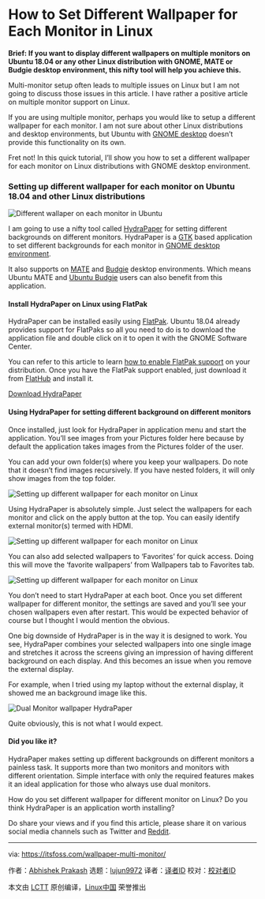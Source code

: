How to Set Different Wallpaper for Each Monitor in Linux
======
**Brief: If you want to display different wallpapers on multiple monitors on Ubuntu 18.04 or any other Linux distribution with GNOME, MATE or Budgie desktop environment, this nifty tool will help you achieve this.**

Multi-monitor setup often leads to multiple issues on Linux but I am not going to discuss those issues in this article. I have rather a positive article on multiple monitor support on Linux.

If you are using multiple monitor, perhaps you would like to setup a different wallpaper for each monitor. I am not sure about other Linux distributions and desktop environments, but Ubuntu with [GNOME desktop][1] doesn’t provide this functionality on its own.

Fret not! In this quick tutorial, I’ll show you how to set a different wallpaper for each monitor on Linux distributions with GNOME desktop environment.

### Setting up different wallpaper for each monitor on Ubuntu 18.04 and other Linux distributions

![Different wallaper on each monitor in Ubuntu][2]

I am going to use a nifty tool called [HydraPaper][3] for setting different backgrounds on different monitors. HydraPaper is a [GTK][4] based application to set different backgrounds for each monitor in [GNOME desktop environment][5].

It also supports on [MATE][6] and [Budgie][7] desktop environments. Which means Ubuntu MATE and [Ubuntu Budgie][8] users can also benefit from this application.

#### Install HydraPaper on Linux using FlatPak

HydraPaper can be installed easily using [FlatPak][9]. Ubuntu 18.04 already provides support for FlatPaks so all you need to do is to download the application file and double click on it to open it with the GNOME Software Center.

You can refer to this article to learn [how to enable FlatPak support][10] on your distribution. Once you have the FlatPak support enabled, just download it from [FlatHub][11] and install it.

[Download HydraPaper][12]

#### Using HydraPaper for setting different background on different monitors

Once installed, just look for HydraPaper in application menu and start the application. You’ll see images from your Pictures folder here because by default the application takes images from the Pictures folder of the user.

You can add your own folder(s) where you keep your wallpapers. Do note that it doesn’t find images recursively. If you have nested folders, it will only show images from the top folder.

![Setting up different wallpaper for each monitor on Linux][13]

Using HydraPaper is absolutely simple. Just select the wallpapers for each monitor and click on the apply button at the top. You can easily identify external monitor(s) termed with HDMI.

![Setting up different wallpaper for each monitor on Linux][14]

You can also add selected wallpapers to ‘Favorites’ for quick access. Doing this will move the ‘favorite wallpapers’ from Wallpapers tab to Favorites tab.

![Setting up different wallpaper for each monitor on Linux][15]

You don’t need to start HydraPaper at each boot. Once you set different wallpaper for different monitor, the settings are saved and you’ll see your chosen wallpapers even after restart. This would be expected behavior of course but I thought I would mention the obvious.

One big downside of HydraPaper is in the way it is designed to work. You see, HydraPaper combines your selected wallpapers into one single image and stretches it across the screens giving an impression of having different background on each display. And this becomes an issue when you remove the external display.

For example, when I tried using my laptop without the external display, it showed me an background image like this.

![Dual Monitor wallpaper HydraPaper][16]

Quite obviously, this is not what I would expect.

#### Did you like it?

HydraPaper makes setting up different backgrounds on different monitors a painless task. It supports more than two monitors and monitors with different orientation. Simple interface with only the required features makes it an ideal application for those who always use dual monitors.

How do you set different wallpaper for different monitor on Linux? Do you think HydraPaper is an application worth installing?

Do share your views and if you find this article, please share it on various social media channels such as Twitter and [Reddit][17].

--------------------------------------------------------------------------------

via: https://itsfoss.com/wallpaper-multi-monitor/

作者：[Abhishek Prakash][a]
选题：[lujun9972](https://github.com/lujun9972)
译者：[译者ID](https://github.com/译者ID)
校对：[校对者ID](https://github.com/校对者ID)

本文由 [LCTT](https://github.com/LCTT/TranslateProject) 原创编译，[Linux中国](https://linux.cn/) 荣誉推出

[a]: https://itsfoss.com/author/abhishek/
[1]:https://www.gnome.org/
[2]:https://4bds6hergc-flywheel.netdna-ssl.com/wp-content/uploads/2018/05/multi-monitor-wallpaper-setup-800x450.jpeg
[3]:https://github.com/GabMus/HydraPaper
[4]:https://www.gtk.org/
[5]:https://itsfoss.com/gnome-tricks-ubuntu/
[6]:https://mate-desktop.org/
[7]:https://budgie-desktop.org/home/
[8]:https://itsfoss.com/ubuntu-budgie-18-review/
[9]:https://flatpak.org
[10]:https://flatpak.org/setup/
[11]:https://flathub.org
[12]:https://flathub.org/apps/details/org.gabmus.hydrapaper
[13]:https://4bds6hergc-flywheel.netdna-ssl.com/wp-content/uploads/2018/05/different-wallpaper-each-monitor-hydrapaper-2-800x631.jpeg
[14]:https://4bds6hergc-flywheel.netdna-ssl.com/wp-content/uploads/2018/05/different-wallpaper-each-monitor-hydrapaper-1.jpeg
[15]:https://4bds6hergc-flywheel.netdna-ssl.com/wp-content/uploads/2018/05/different-wallpaper-each-monitor-hydrapaper-3.jpeg
[16]:https://4bds6hergc-flywheel.netdna-ssl.com/wp-content/uploads/2018/05/hydra-paper-dual-monitor-800x450.jpeg
[17]:https://www.reddit.com/r/LinuxUsersGroup/
